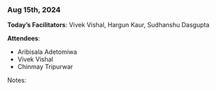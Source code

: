 ### Aug 15th, 2024

**Today’s Facilitators**: Vivek Vishal, Hargun Kaur, Sudhanshu Dasgupta


**Attendees**: 
- Aribisala Adetomiwa
- Vivek Vishal
- Chinmay Tripurwar



Notes:
